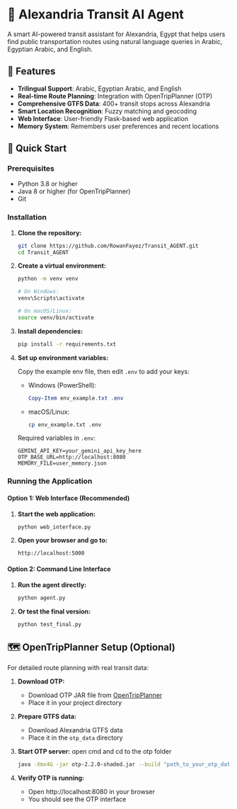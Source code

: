 # 🚌 Alexandria Transit AI Agent

A smart AI-powered transit assistant for Alexandria, Egypt that helps users find public transportation routes using natural language queries in Arabic, Egyptian Arabic, and English.

## 🌟 Features

- **Trilingual Support**: Arabic, Egyptian Arabic, and English
- **Real-time Route Planning**: Integration with OpenTripPlanner (OTP)
- **Comprehensive GTFS Data**: 400+ transit stops across Alexandria
- **Smart Location Recognition**: Fuzzy matching and geocoding
- **Web Interface**: User-friendly Flask-based web application
- **Memory System**: Remembers user preferences and recent locations

## 🚀 Quick Start

### Prerequisites

- Python 3.8 or higher
- Java 8 or higher (for OpenTripPlanner)
- Git

### Installation

1. **Clone the repository:**
   ```bash
   git clone https://github.com/RowanFayez/Transit_AGENT.git
   cd Transit_AGENT
   ```

2. **Create a virtual environment:**
   ```bash
   python -m venv venv
   
   # On Windows:
   venv\Scripts\activate
   
   # On macOS/Linux:
   source venv/bin/activate
   ```

3. **Install dependencies:**
   ```bash
   pip install -r requirements.txt
   ```

4. **Set up environment variables:**
   
    Copy the example env file, then edit `.env` to add your keys:
   
    - Windows (PowerShell):
       ```powershell
       Copy-Item env_example.txt .env
       ```
    - macOS/Linux:
       ```bash
       cp env_example.txt .env
       ```
   
    Required variables in `.env`:
    ```
    GEMINI_API_KEY=your_gemini_api_key_here
    OTP_BASE_URL=http://localhost:8080
    MEMORY_FILE=user_memory.json
    ```

### Running the Application

#### Option 1: Web Interface (Recommended)

1. **Start the web application:**
   ```bash
   python web_interface.py
   ```

2. **Open your browser and go to:**
   ```
   http://localhost:5000
   ```

#### Option 2: Command Line Interface

1. **Run the agent directly:**
   ```bash
   python agent.py
   ```

2. **Or test the final version:**
   ```bash
   python test_final.py
   ```

## 🗺️ OpenTripPlanner Setup (Optional)

For detailed route planning with real transit data:

1. **Download OTP:**
   - Download OTP JAR file from [OpenTripPlanner](https://github.com/opentripplanner/OpenTripPlanner)
   - Place it in your project directory

2. **Prepare GTFS data:**
   - Download Alexandria GTFS data
   - Place it in the `otp_data` directory

3. **Start OTP server:** open cmd and cd to the otp folder
   ```bash
   java -Xmx4G -jar otp-2.2.0-shaded.jar --build "path_to_your_otp_data(gtfs+osm)\otp_data" --serve
   ```

4. **Verify OTP is running:**
   - Open http://localhost:8080 in your browser
   - You should see the OTP interface

